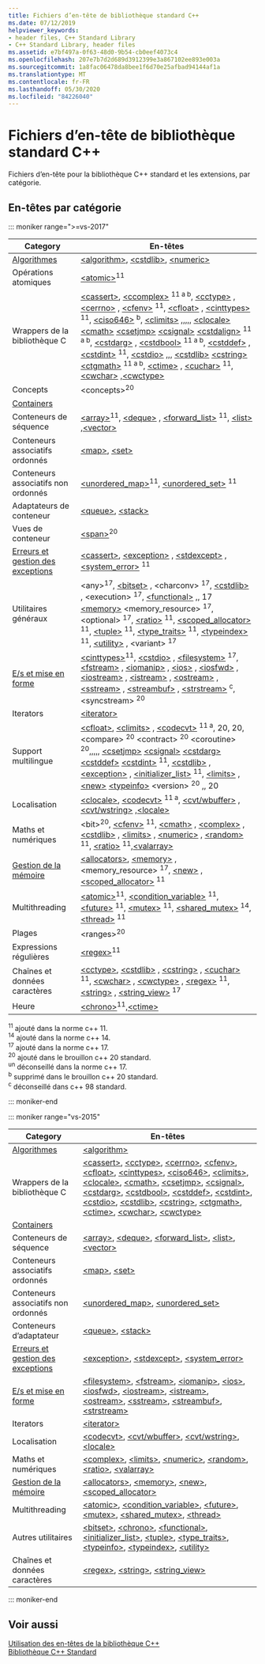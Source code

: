 ```yaml
---
title: Fichiers d’en-tête de bibliothèque standard C++
ms.date: 07/12/2019
helpviewer_keywords:
- header files, C++ Standard Library
- C++ Standard Library, header files
ms.assetid: e7bf497a-0f63-48d0-9b54-cb0eef4073c4
ms.openlocfilehash: 207e7b7d2d689d3912399e3a867102ee893e003a
ms.sourcegitcommit: 1a8fac06478da8bee1f6d70e25afbad94144af1a
ms.translationtype: MT
ms.contentlocale: fr-FR
ms.lasthandoff: 05/30/2020
ms.locfileid: "84226040"
---
```

# <a name="c-standard-library-header-files"></a>Fichiers d’en-tête de bibliothèque standard C++

Fichiers d’en-tête pour la bibliothèque C++ standard et les extensions, par catégorie.

## <a name="headers-by-category"></a>En-têtes par catégorie

::: moniker range=">=vs-2017"

| Category | En-têtes |
| - | - |
| [Algorithmes](../cpp/algorithms-modern-cpp.md) | [\<algorithm>](algorithm.md), [\<cstdlib>](cstdlib.md), [\<numeric>](numeric.md) |
| Opérations atomiques |  [\<atomic>](atomic.md)<sup>11</sup> |
| Wrappers de la bibliothèque C | [\<cassert>](cassert.md), [\<ccomplex>](ccomplex.md) <sup>11 a b</sup>, [\<cctype>](cctype.md) , [\<cerrno>](cerrno.md) , [\<cfenv>](cfenv.md) <sup>11</sup>, [\<cfloat>](cfloat.md) , [\<cinttypes>](cinttypes.md) <sup>11</sup>, [\<ciso646>](ciso646.md) <sup>b</sup>, [\<climits>](climits.md) ,,,,, [\<clocale>](clocale.md) [\<cmath>](cmath.md) [\<csetjmp>](csetjmp.md) [\<csignal>](csignal.md) [\<cstdalign>](cstdalign.md) <sup>11 a b</sup>, [\<cstdarg>](cstdarg.md) , [\<cstdbool>](cstdbool.md) <sup>11 a b</sup>, [\<cstddef>](cstddef.md) , [\<cstdint>](cstdint.md) <sup>11</sup>, [\<cstdio>](cstdio.md) ,,, [\<cstdlib>](cstdlib.md) [\<cstring>](cstring.md) [\<ctgmath>](ctgmath.md) <sup>11 a b</sup>, [\<ctime>](ctime.md) , [\<cuchar>](cuchar.md) <sup>11</sup>, [\<cwchar>](cwchar.md) ,[\<cwctype>](cwctype.md) |
| Concepts | \<concepts><sup>20</sup> |
| [Containers](../cpp/containers-modern-cpp.md) | |
| Conteneurs de séquence | [\<array>](array.md)<sup>11</sup>, [\<deque>](deque.md) , [\<forward_list>](forward-list.md) <sup>11</sup>, [\<list>](list.md) ,[\<vector>](vector.md) |
| Conteneurs associatifs ordonnés| [\<map>](map.md), [\<set>](set.md) |
| Conteneurs associatifs non ordonnés | [\<unordered_map>](unordered-map.md)<sup>11</sup>, [\<unordered_set>](unordered-set.md) <sup>11</sup> |
| Adaptateurs de conteneur | [\<queue>](queue.md), [\<stack>](stack.md) |
| Vues de conteneur | [\<span>](span.md)<sup>20</sup> |
| [Erreurs et gestion des exceptions](../cpp/errors-and-exception-handling-modern-cpp.md) | [\<cassert>](cassert.md), [\<exception>](exception.md) , [\<stdexcept>](stdexcept.md) , [\<system_error>](system-error.md) <sup>11</sup> |
| Utilitaires généraux | \<any><sup>17</sup>, [\<bitset>](bitset.md) , \<charconv> <sup>17</sup>, [\<cstdlib>](cstdlib.md) , \<execution> <sup>17</sup>, [\<functional>](functional.md) ,, 17 [\<memory>](memory.md) \<memory_resource> <sup>17</sup>, \<optional> <sup>17</sup>, [\<ratio>](ratio.md) <sup>11</sup>, [\<scoped_allocator>](scoped-allocator.md) <sup>11</sup>, [\<tuple>](tuple.md) <sup>11</sup>, [\<type_traits>](type-traits.md) <sup>11</sup>, [\<typeindex>](typeindex.md) <sup>11</sup>, [\<utility>](utility.md) , \<variant> <sup>17</sup> |
| [E/s et mise en forme](../text/string-and-i-o-formatting-modern-cpp.md) | [\<cinttypes>](cinttypes.md)<sup>11</sup>, [\<cstdio>](cstdio.md) , [\<filesystem>](filesystem.md) <sup>17</sup>, [\<fstream>](fstream.md) , [\<iomanip>](iomanip.md) , [\<ios>](ios.md) , [\<iosfwd>](iosfwd.md) , [\<iostream>](iostream.md) , [\<istream>](istream.md) , [\<ostream>](ostream.md) , [\<sstream>](sstream.md) , [\<streambuf>](streambuf.md) , [\<strstream>](strstream.md) <sup>c</sup>, \<syncstream> <sup>20</sup> |
| Iterators | [\<iterator>](iterator.md) |
| Support multilingue | [\<cfloat>](cfloat.md), [\<climits>](climits.md) , [\<codecvt>](codecvt.md) <sup>11 a</sup>, 20, 20, \<compare> <sup>20</sup> \<contract> <sup>20</sup> \<coroutine> <sup>20</sup>,,,,, [\<csetjmp>](csetjmp.md) [\<csignal>](csignal.md) [\<cstdarg>](cstdarg.md) [\<cstddef>](cstddef.md) [\<cstdint>](cstdint.md) <sup>11</sup>, [\<cstdlib>](cstdlib.md) , [\<exception>](exception.md) , [\<initializer_list>](initializer-list.md) <sup>11</sup>, [\<limits>](limits.md) , [\<new>](new.md) [\<typeinfo>](typeinfo.md) \<version> <sup>20</sup> ,, 20 |
| Localisation | [\<clocale>](clocale.md), [\<codecvt>](codecvt.md) <sup>11 a</sup>, [\<cvt/wbuffer>](cvt-wbuffer.md) , [\<cvt/wstring>](cvt-wstring.md) ,[\<locale>](locale.md) |
| Maths et numériques | \<bit><sup>20</sup>, [\<cfenv>](cfenv.md) <sup>11</sup>, [\<cmath>](cmath.md) , [\<complex>](complex.md) , [\<cstdlib>](cstdlib.md) , [\<limits>](limits.md) , [\<numeric>](numeric.md) , [\<random>](random.md) <sup>11</sup>, [\<ratio>](ratio.md) <sup>11</sup>,[\<valarray>](valarray.md) |
| [Gestion de la mémoire](../cpp/smart-pointers-modern-cpp.md) | [\<allocators>](allocators-header.md), [\<memory>](memory.md) , \<memory_resource> <sup>17</sup>, [\<new>](new.md) , [\<scoped_allocator>](scoped-allocator.md) <sup>11</sup> |
| Multithreading | [\<atomic>](atomic.md)<sup>11</sup>, [\<condition_variable>](condition-variable.md) <sup>11</sup>, [\<future>](future.md) <sup>11</sup>, [\<mutex>](mutex.md) <sup>11</sup>, [\<shared_mutex>](shared-mutex.md) <sup>14</sup>, [\<thread>](thread.md) <sup>11</sup> |
| Plages | \<ranges><sup>20</sup> |
| Expressions régulières | [\<regex>](regex.md)<sup>11</sup> |
| Chaînes et données caractères | [\<cctype>](cctype.md), [\<cstdlib>](cstdlib.md) , [\<cstring>](cstring.md) , [\<cuchar>](cuchar.md) <sup>11</sup>, [\<cwchar>](cwchar.md) , [\<cwctype>](cwctype.md) , [\<regex>](regex.md) <sup>11</sup>, [\<string>](string.md) , [\<string_view>](string-view.md) <sup>17</sup> |
| Heure | [\<chrono>](chrono.md)<sup>11</sup>,[\<ctime>](ctime.md) |

<sup>11</sup> ajouté dans la norme c++ 11. \
<sup>14</sup> ajouté dans la norme c++ 14. \
<sup>17</sup> ajouté dans la norme c++ 17. \
<sup>20</sup> ajouté dans le brouillon c++ 20 standard. \
<sup>un</sup> déconseillé dans la norme c++ 17. \
<sup>b</sup> supprimé dans le brouillon c++ 20 standard. \
<sup>c</sup> déconseillé dans c++ 98 standard.

::: moniker-end

::: moniker range="vs-2015"

|Category|En-têtes|
|-|-|
|[Algorithmes](../cpp/algorithms-modern-cpp.md)|[\<algorithm>](algorithm.md)|
|Wrappers de la bibliothèque C|[\<cassert>](cassert.md), [\<cctype>](cctype.md), [\<cerrno>](cerrno.md), [\<cfenv>](cfenv.md), [\<cfloat>](cfloat.md), [\<cinttypes>](cinttypes.md), [\<ciso646>](ciso646.md), [\<climits>](climits.md), [\<clocale>](clocale.md), [\<cmath>](cmath.md), [\<csetjmp>](csetjmp.md), [\<csignal>](csignal.md), [\<cstdarg>](cstdarg.md), [\<cstdbool>](cstdbool.md), [\<cstddef>](cstddef.md), [\<cstdint>](cstdint.md), [\<cstdio>](cstdio.md), [\<cstdlib>](cstdlib.md), [\<cstring>](cstring.md), [\<ctgmath>](ctgmath.md), [\<ctime>](ctime.md), [\<cwchar>](cwchar.md), [\<cwctype>](cwctype.md)|
|[Containers](../cpp/containers-modern-cpp.md)||
|Conteneurs de séquence|[\<array>](array.md), [\<deque>](deque.md), [\<forward_list>](forward-list.md), [\<list>](list.md), [\<vector>](vector.md)|
|Conteneurs associatifs ordonnés| [\<map>](map.md), [\<set>](set.md)|
|Conteneurs associatifs non ordonnés|[\<unordered_map>](unordered-map.md), [\<unordered_set>](unordered-set.md)|
|Conteneurs d’adaptateur|[\<queue>](queue.md), [\<stack>](stack.md)|
|[Erreurs et gestion des exceptions](../cpp/errors-and-exception-handling-modern-cpp.md)|[\<exception>](exception.md), [\<stdexcept>](stdexcept.md), [\<system_error>](system-error.md)|
|[E/s et mise en forme](../text/string-and-i-o-formatting-modern-cpp.md)|[\<filesystem>](filesystem.md), [\<fstream>](fstream.md), [\<iomanip>](iomanip.md), [\<ios>](ios.md), [\<iosfwd>](iosfwd.md), [\<iostream>](iostream.md), [\<istream>](istream.md), [\<ostream>](ostream.md), [\<sstream>](sstream.md), [\<streambuf>](streambuf.md), [\<strstream>](strstream.md)|
|Iterators|[\<iterator>](iterator.md)|
|Localisation|[\<codecvt>](codecvt.md), [\<cvt/wbuffer>](cvt-wbuffer.md), [\<cvt/wstring>](cvt-wstring.md), [\<locale>](locale.md)|
|Maths et numériques|[\<complex>](complex.md), [\<limits>](limits.md), [\<numeric>](numeric.md), [\<random>](random.md), [\<ratio>](ratio.md), [\<valarray>](valarray.md)|
|[Gestion de la mémoire](../cpp/smart-pointers-modern-cpp.md)|[\<allocators>](allocators-header.md), [\<memory>](memory.md), [\<new>](new.md), [\<scoped_allocator>](scoped-allocator.md)|
|Multithreading|[\<atomic>](atomic.md), [\<condition_variable>](condition-variable.md), [\<future>](future.md), [\<mutex>](mutex.md), [\<shared_mutex>](shared-mutex.md), [\<thread>](thread.md)|
|Autres utilitaires|[\<bitset>](bitset.md), [\<chrono>](chrono.md), [\<functional>](functional.md), [\<initializer_list>](initializer-list.md), [\<tuple>](tuple.md), [\<type_traits>](type-traits.md), [\<typeinfo>](typeinfo.md), [\<typeindex>](typeindex.md), [\<utility>](utility.md)|
|Chaînes et données caractères|[\<regex>](regex.md), [\<string>](string.md), [\<string_view>](string-view.md)

::: moniker-end

## <a name="see-also"></a>Voir aussi

[Utilisation des en-têtes de la bibliothèque C++](using-cpp-library-headers.md)\
[Bibliothèque C++ Standard](cpp-standard-library-reference.md)
